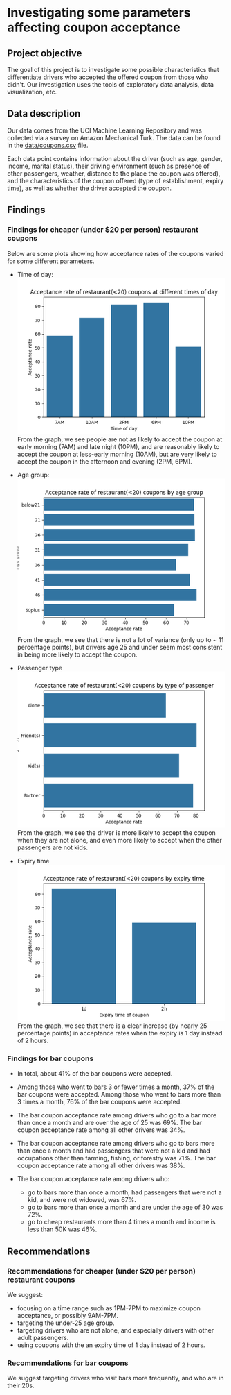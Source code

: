 # Investigating some parameters affecting coupon acceptance

## Project objective

The goal of this project is to investigate some possible characteristics that differentiate drivers who accepted the offered coupon from those who didn't. Our investigation uses the tools of exploratory data analysis, data visualization, etc.

## Data description

Our data comes from the UCI Machine Learning Repository and was collected via a survey on Amazon Mechanical Turk. The data can be found in the [data/coupons.csv](data/coupons.csv) file.

Each data point contains information about the driver (such as age, gender, income, marital status), their driving environment (such as presence of other passengers, weather, distance to the place the coupon was offered), and the characteristics of the coupon offered (type of establishment, expiry time), as well as whether the driver accepted the coupon.

## Findings

### Findings for cheaper (under $20 per person) restaurant coupons

Below are some plots showing how acceptance rates of the coupons varied for some different parameters.

- Time of day:
\
![](Plots/Restaurant(<20)CouponAcceptanceRateByTimeOfDay.png)
\
From the graph, we see people are not as likely to accept the coupon at early morning (7AM) and late night (10PM),
and are reasonably likely to accept the coupon at less-early morning (10AM),
but are very likely to accept the coupon in the afternoon and evening (2PM, 6PM).

- Age group:
\
![](Plots/Restaurant(<20)CouponAcceptanceRateByAgeGroup.png)
\
From the graph, we see that there is not a lot of variance (only up to ~ 11 percentage points), but drivers age 25 and under seem most consistent in being more likely to accept the coupon.

- Passenger type
\
![](Plots/Restaurant(<20)CouponAcceptanceRateByPassenger.png)
\
From the graph, we see the driver is more likely to accept the coupon when they are not alone, and even more likely to accept when the other passengers are not kids.

- Expiry time
\
![](Plots/Restaurant(<20)CouponAcceptanceRateByExpiry.png)
\
From the graph, we see that there is a clear increase (by nearly 25 percentage points) in acceptance rates when the expiry is 1 day instead of 2 hours.

### Findings for bar coupons

- In total, about 41% of the bar coupons were accepted.

- Among those who went to bars 3 or fewer times a month, 37% of the bar coupons were accepted.
Among those who went to bars more than 3 times a month, 76% of the bar coupons were accepted.

- The bar coupon acceptance rate among drivers who go to a bar more than once a month and are over the age of 25 was 69%.
The bar coupon acceptance rate among all other drivers was 34%.

- The bar coupon acceptance rate among drivers who go to bars more than once a month and had passengers that were not a kid and had occupations other than farming, fishing, or forestry was 71%.
The bar coupon acceptance rate among all other drivers was 38%.

- The bar coupon acceptance rate among drivers who:
  - go to bars more than once a month, had passengers that were not a kid, and were not widowed, was 67%.
  - go to bars more than once a month and are under the age of 30 was 72%.
  - go to cheap restaurants more than 4 times a month and income is less than 50K was 46%.

## Recommendations

### Recommendations for cheaper (under $20 per person) restaurant coupons

We suggest: 

- focusing on a time range such as 1PM-7PM to maximize coupon acceptance, or possibly 9AM-7PM.
- targeting the under-25 age group.
- targeting drivers who are not alone, and especially drivers with other adult passengers.
- using coupons with the an expiry time of 1 day instead of 2 hours.

### Recommendations for bar coupons

We suggest targeting drivers who visit bars more frequently, and who are in their 20s.

